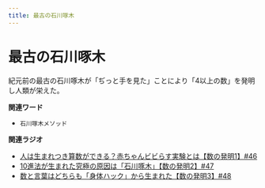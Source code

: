 ```yaml
---
title: 最古の石川啄木
---
```


# 最古の石川啄木


紀元前の最古の石川啄木が「ぢっと手を見た」ことにより「4以上の数」を発明し人類が栄えた。

**関連ワード**

-   `石川啄木メソッド`

**関連ラジオ**

-   [人は生まれつき算数ができる？赤ちゃんビビらす実験とは【数の発明1】#46](https://www.youtube.com/watch?v=jrNc7fmtTNE)
-   [10進法が生まれた究極の原因は「石川啄木」【数の発明2】#47](https://www.youtube.com/watch?v=Idn-gber9-A)
-   [数と言葉はどちらも「身体ハック」から生まれた【数の発明3】#48](https://www.youtube.com/watch?v=VNTx4A8C6qU)
